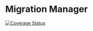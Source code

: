 # Migration Manager

[![Coverage Status](https://coveralls.io/repos/github/MindyPHP/MigrationManager/badge.svg?branch=master)](https://coveralls.io/github/MindyPHP/MigrationManager?branch=master)
